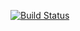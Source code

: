 [![Build Status](https://travis-ci.org/erayalakese/slack-wordpress.svg)](https://travis-ci.org/erayalakese/slack-wordpress)